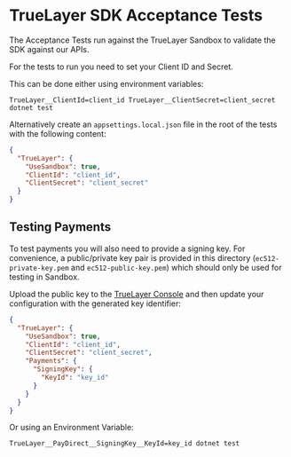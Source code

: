 # TrueLayer SDK Acceptance Tests

The Acceptance Tests run against the TrueLayer Sandbox to validate the SDK against our APIs.

For the tests to run you need to set your Client ID and Secret. 

This can be done either using environment variables:

```
TrueLayer__ClientId=client_id TrueLayer__ClientSecret=client_secret dotnet test
```

Alternatively create an `appsettings.local.json` file in the root of the tests with the following content:

```json
{
  "TrueLayer": {
    "UseSandbox": true,
    "ClientId": "client_id",
    "ClientSecret": "client_secret"
  }
}
```

## Testing Payments

To test payments you will also need to provide a signing key. For convenience, a public/private key pair is provided in this directory (`ec512-private-key.pem` and `ec512-public-key.pem`) which should only be used for testing in Sandbox.

Upload the public key to the [TrueLayer Console](https://console.truelayer.com/) and then update your configuration with the generated key identifier:

```json
{
  "TrueLayer": {
    "UseSandbox": true,
    "ClientId": "client_id",
    "ClientSecret": "client_secret",
    "Payments": {
      "SigningKey": {
        "KeyId": "key_id"
      }
    }
  }
}
```

Or using an Environment Variable:

```
TrueLayer__PayDirect__SigningKey__KeyId=key_id dotnet test
```
